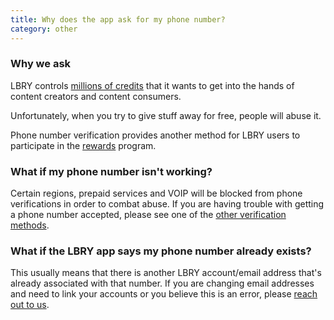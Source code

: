 ```yaml
---
title: Why does the app ask for my phone number?
category: other
---
```


### Why we ask

LBRY controls [millions of credits](https://lbry.io/faq/credit-policy) that it wants to get into the hands of content creators and content consumers.

Unfortunately, when you try to give stuff away for free, people will abuse it.

Phone number verification provides another method for LBRY users to participate in the [rewards](https://lbry.io/faq/rewards) program.

### What if my phone number isn't working?
Certain regions, prepaid services and VOIP will be blocked from phone verifications in order to combat abuse. If you are having trouble with getting a phone number accepted, please see one of the [other verification methods](https://lbry.io/faq/identity-requirements). 

### What if the LBRY app says my phone number already exists?
This usually means that there is another LBRY account/email address that's already associated with that number. If you are changing email addresses and need to link your accounts or you believe this is an error, please [reach out to us](mailto:help@lbry.io).  
